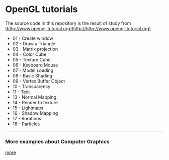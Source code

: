 # OpenGL tutorials

The source code in this repository is the result of study from [http://www.opengl-tutorial.org](http://http://www.opengl-tutorial.org)

* 01 - Create window
* 02 - Draw a Triangle
* 03 - Matrix projection
* 04 - Color Cube
* 05 - Texture Cube
* 06 - Keyboard Mouse
* 07 - Model Loading
* 08 - Basic Shading
* 09 - Vertex Buffer Object
* 10 - Transparency
* 11 - Text
* 13 - Normal Mapping
* 14 - Render to texture
* 15 - Lightmaps
* 16 - Shadow Mapping
* 17 - Rorations
* 18 - Particles

---
 
### More examples about Computer Graphics

[more](https://github.com/NelsonBilber/ComputerGraphics)